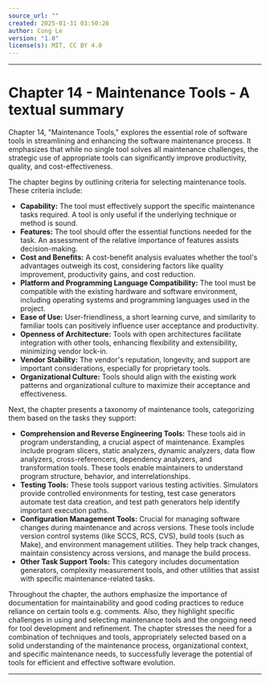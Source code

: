 ```yaml
---
source_url: ""
created: 2025-01-31 03:50:26
author: Cong Le
version: "1.0"
license(s): MIT, CC BY 4.0
---
```


---

# Chapter 14 - Maintenance Tools - A textual summary

Chapter 14, "Maintenance Tools," explores the essential role of software tools in streamlining and enhancing the software maintenance process. It emphasizes that while no single tool solves all maintenance challenges, the strategic use of appropriate tools can significantly improve productivity, quality, and cost-effectiveness.

The chapter begins by outlining criteria for selecting maintenance tools. These criteria include:

*   **Capability:**  The tool must effectively support the specific maintenance tasks required.  A tool is only useful if the underlying technique or method is sound.
*   **Features:**  The tool should offer the essential functions needed for the task. An assessment of the relative importance of features assists decision-making.
*   **Cost and Benefits:** A cost-benefit analysis evaluates whether the tool's advantages outweigh its cost, considering factors like quality improvement, productivity gains, and cost reduction.
*   **Platform and Programming Language Compatibility:** The tool must be compatible with the existing hardware and software environment, including operating systems and programming languages used in the project.
*   **Ease of Use:**  User-friendliness, a short learning curve, and similarity to familiar tools can positively influence user acceptance and productivity.
*   **Openness of Architecture:** Tools with open architectures facilitate integration with other tools, enhancing flexibility and extensibility, minimizing vendor lock-in.
*   **Vendor Stability:** The vendor's reputation, longevity, and support are important considerations, especially for proprietary tools.
*   **Organizational Culture:** Tools should align with the existing work patterns and organizational culture to maximize their acceptance and effectiveness.

Next, the chapter presents a taxonomy of maintenance tools, categorizing them based on the tasks they support:

*   **Comprehension and Reverse Engineering Tools:** These tools aid in program understanding, a crucial aspect of maintenance. Examples include program slicers, static analyzers, dynamic analyzers, data flow analyzers, cross-referencers, dependency analyzers, and transformation tools. These tools enable maintainers to understand program structure, behavior, and interrelationships.
*   **Testing Tools:** These tools support various testing activities. Simulators provide controlled environments for testing, test case generators automate test data creation, and test path generators help identify important execution paths.
*   **Configuration Management Tools:** Crucial for managing software changes during maintenance and across versions. These tools include version control systems (like SCCS, RCS, CVS), build tools (such as Make), and environment management utilities.  They help track changes, maintain consistency across versions, and manage the build process.
*   **Other Task Support Tools:** This category includes documentation generators, complexity measurement tools, and other utilities that assist with specific maintenance-related tasks.

Throughout the chapter, the authors emphasize the importance of documentation for maintainability and good coding practices to reduce reliance on certain tools e.g. comments. Also, they highlight specific challenges in using and selecting maintenance tools and the ongoing need for tool development and refinement.  The chapter stresses the need for a combination of techniques and tools, appropriately selected based on a solid understanding of the maintenance process, organizational context, and specific maintenance needs, to successfully leverage the potential of tools for efficient and effective software evolution.


---
